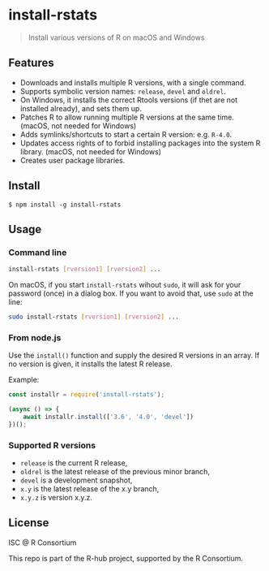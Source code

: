 
# install-rstats

> Install various versions of R on macOS and Windows

## Features

* Downloads and installs multiple R versions, with a single command.
* Supports symbolic version names: `release`, `devel` and `oldrel`.
* On Windows, it installs the correct Rtools versions (if thet are not
  installed already), and sets them up.
* Patches R to allow running multiple R versions at the same time.
  (macOS, not needed for Windows)
* Adds symlinks/shortcuts to start a certain R version: e.g. `R-4.0`.
* Updates access rights of to forbid installing packages into the
  system R library. (macOS, not needed for Windows)
* Creates user package libraries.

## Install

```
$ npm install -g install-rstats
```

## Usage

### Command line

```sh
install-rstats [rversion1] [rversion2] ...
```

On macOS, if you start `install-rstats` wihout `sudo`, it will ask for
your password (once) in a dialog box. If you want to avoid that, use
 `sudo` at the line:

```sh
sudo install-rstats [rversion1] [rversion2] ...
```

### From node.js

Use the `install()` function and supply the desired R versions in an
array. If no version is given, it installs the latest R release.

Example:

```js
const installr = require('install-rstats');

(async () => {
    await installr.install(['3.6', '4.0', 'devel'])
})();
```

### Supported R versions

* `release` is the current R release,
* `oldrel` is the latest release of the previous minor branch,
* `devel` is a development snapshot,
* `x.y` is the latest release of the x.y branch,
* `x.y.z` is version x.y.z.

## License

ISC @ R Consortium

This repo is part of the R-hub project, supported by
the R Consortium.

